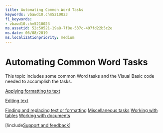 ```yaml
---
title: Automating Common Word Tasks
keywords: vbawd10.chm5210023
f1_keywords:
- vbawd10.chm5210023
ms.assetid: 52c50521-19a8-7f8e-537c-497fd22b5c2e
ms.date: 06/08/2019
ms.localizationpriority: medium
---
```



# Automating Common Word Tasks

This topic includes some common Word tasks and the Visual Basic code needed to accomplish the tasks.

 [Applying formatting to text](applying-formatting-to-text.md)

 [Editing text](editing-text.md)

 [Finding and replacing text or formatting](finding-and-replacing-text-or-formatting.md)
 [Miscellaneous tasks](miscellaneous-tasks.md)
 [Working with tables](../Working-with-Word/working-with-tables.md)
 [Working with documents](../Working-with-Word/working-with-document-objects.md)

[!include[Support and feedback](~/includes/feedback-boilerplate.md)]
